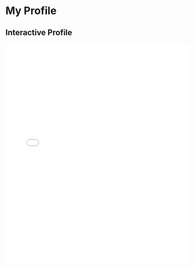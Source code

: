 # My Profile

## Interactive Profile
<iframe src="./index.html" width="100%" height="600px" frameborder="0"></iframe>